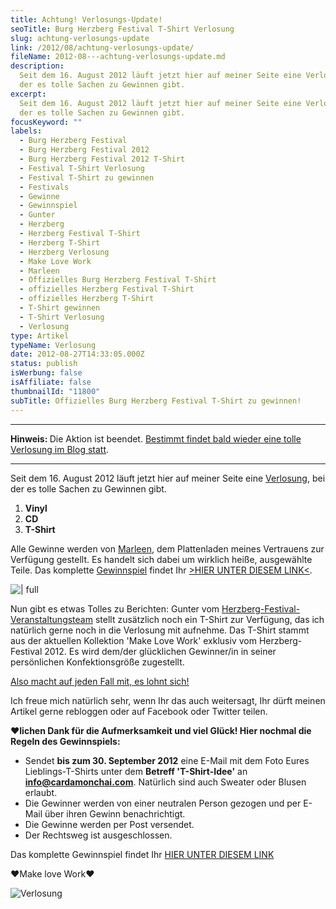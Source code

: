 ```yaml
---
title: Achtung! Verlosungs-Update!
seoTitle: Burg Herzberg Festival T-Shirt Verlosung
slug: achtung-verlosungs-update
link: /2012/08/achtung-verlosungs-update/
fileName: 2012-08---achtung-verlosungs-update.md
description:
  Seit dem 16. August 2012 läuft jetzt hier auf meiner Seite eine Verlosung, bei
  der es tolle Sachen zu Gewinnen gibt.
excerpt:
  Seit dem 16. August 2012 läuft jetzt hier auf meiner Seite eine Verlosung, bei
  der es tolle Sachen zu Gewinnen gibt.
focusKeyword: ""
labels:
  - Burg Herzberg Festival
  - Burg Herzberg Festival 2012
  - Burg Herzberg Festival 2012 T-Shirt
  - Festival T-Shirt Verlosung
  - Festival T-Shirt zu gewinnen
  - Festivals
  - Gewinne
  - Gewinnspiel
  - Gunter
  - Herzberg
  - Herzberg Festival T-Shirt
  - Herzberg T-Shirt
  - Herzberg Verlosung
  - Make Love Work
  - Marleen
  - Offizielles Burg Herzberg Festival T-Shirt
  - offizielles Herzberg Festival T-Shirt
  - offizielles Herzberg T-Shirt
  - T-Shirt gewinnen
  - T-Shirt Verlosung
  - Verlosung
type: Artikel
typeName: Verlosung
date: 2012-08-27T14:33:05.000Z
status: publish
isWerbung: false
isAffiliate: false
thumbnailId: "11800"
subTitle: Offizielles Burg Herzberg Festival T-Shirt zu gewinnen!
---
```


<hr /><strong>Hinweis: </strong>Die Aktion ist beendet. <a href="https://cardamonchai.com/tag/verlosung/">Bestimmt findet bald wieder eine tolle Verlosung im Blog statt</a>.

<hr />

Seit dem 16. August 2012 läuft jetzt hier auf meiner Seite eine
<a title="Verlosung" href="//?s=verlosung">Verlosung</a>, bei der es tolle
Sachen zu Gewinnen gibt.

<ol><li><strong>Vinyl</strong></li><li><strong>CD</strong></li><li><strong>T-Shirt</strong></li></ol>

Alle Gewinne werden von
<a title="Marleen" href="https://www.facebook.com/marleen.schallplatten">Marleen</a>,
dem Plattenladen meines Vertrauens zur Verfügung gestellt. Es handelt sich dabei
um wirklich heiße, ausgewählte Teile. Das komplette
<a title="Verlosung" href="//?s=verlosung">Gewinnspiel</a> findet Ihr
<a title="Verlosung" href="//?s=verlosung">&gt;HIER UNTER DIESEM LINK&lt;</a>.

![ | full](http://cardamonchai.files.wordpress.com/2012/08/mysticrot.jpg '<a href="http://cardamonchai.files.wordpress.com/2012/08/mysticrot.jpg"> </a> Offizelles Burg Herzberg Festival T-Shirt zu gewinnen!')

Nun gibt es etwas Tolles zu Berichten: Gunter vom
<a title="Herzberg-Festival" href="http://www.burgherzberg-festival.de/">Herzberg-Festival-Veranstaltungsteam</a>
stellt zusätzlich noch ein T-Shirt zur Verfügung, das ich natürlich gerne noch
in die Verlosung mit aufnehme. Das T-Shirt stammt aus der aktuellen Kollektion
'Make Love Work' exklusiv vom Herzberg-Festival 2012. Es wird dem/der
glücklichen Gewinner/in in seiner persönlichen Konfektionsgröße zugestellt.

<a title="Verlosung" href="//2012/08/16/verlosung-exklusive-vinyl-cd-und-t-shirt-zu-gewinnen/">Also
macht auf jeden Fall mit, es lohnt sich!</a>

Ich freue mich natürlich sehr, wenn Ihr das auch weitersagt, Ihr dürft meinen
Artikel gerne rebloggen oder auf Facebook oder Twitter teilen.

<strong>♥lichen Dank für die Aufmerksamkeit und viel Glück! Hier nochmal die
Regeln des Gewinnspiels:</strong><ul><li>Sendet <strong>bis zum 30. September
2012</strong> eine E-Mail mit dem Foto Eures Lieblings-T-Shirts unter dem
<strong>Betreff 'T-Shirt-Idee'</strong> an
<strong>info@cardamonchai.com</strong>. Natürlich sind auch Sweater oder Blusen
erlaubt.</li><li>Die Gewinner werden von einer neutralen Person gezogen und per
E-Mail über ihren Gewinn benachrichtigt.</li><li>Die Gewinne werden per Post
versendet.</li><li>Der Rechtsweg ist ausgeschlossen.</li></ul>

Das komplette Gewinnspiel findet Ihr
<a title="Verlosung" href="//?s=verlosung">HIER UNTER DIESEM LINK</a>

♥Make love Work♥

![Verlosung](http://cardamonchai.com/wp-content/uploads/2012/08/Herzberg-Flyer-640x897.jpg)
